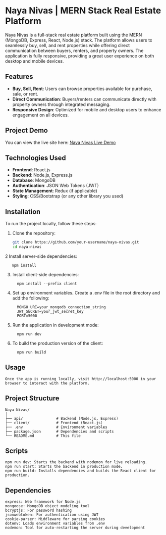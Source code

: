 # Naya Nivas | MERN Stack Real Estate Platform

Naya Nivas is a full-stack real estate platform built using the MERN (MongoDB, Express, React, Node.js) stack. The platform allows users to seamlessly buy, sell, and rent properties while offering direct communication between buyers, renters, and property owners. The application is fully responsive, providing a great user experience on both desktop and mobile devices.

## Features
- **Buy, Sell, Rent**: Users can browse properties available for purchase, sale, or rent.
- **Direct Communication**: Buyers/renters can communicate directly with property owners through integrated messaging.
- **Responsive Design**: Optimized for mobile and desktop users to enhance engagement on all devices.

## Project Demo
You can view the live site here: [Naya Nivas Live Demo](https://nayanivas-rent-sell-buy-property.onrender.com/)

## Technologies Used
- **Frontend**: React.js
- **Backend**: Node.js, Express.js
- **Database**: MongoDB
- **Authentication**: JSON Web Tokens (JWT)
- **State Management**: Redux (if applicable)
- **Styling**: CSS/Bootstrap (or any other library you used)

## Installation

To run the project locally, follow these steps:

1. Clone the repository:
   ```bash
   git clone https://github.com/your-username/naya-nivas.git
   cd naya-nivas
   
2 Install server-side dependencies:

       npm install
       
3. Install client-side dependencies:
   
         npm install --prefix client

5. Set up environment variables. Create a .env file in the root directory and add the following:

         MONGO_URI=your_mongodb_connection_string
         JWT_SECRET=your_jwt_secret_key
         PORT=5000

6. Run the application in development mode:
   
         npm run dev

8. To build the production version of the client:
   
         npm run build

## Usage
    Once the app is running locally, visit http://localhost:5000 in your browser to interact with the platform.

## Project Structure

    Naya-Nivas/
    │
    ├── api/               # Backend (Node.js, Express)
    ├── client/            # Frontend (React.js)
    ├── .env               # Environment variables
    ├── package.json       # Dependencies and scripts
    └── README.md          # This file

## Scripts
    npm run dev: Starts the backend with nodemon for live reloading.
    npm run start: Starts the backend in production mode.
    npm run build: Installs dependencies and builds the React client for production.

## Dependencies
    express: Web framework for Node.js
    mongoose: MongoDB object modeling tool
    bcryptjs: For password hashing
    jsonwebtoken: For authentication using JWT
    cookie-parser: Middleware for parsing cookies
    dotenv: Loads environment variables from .env
    nodemon: Tool for auto-restarting the server during development
